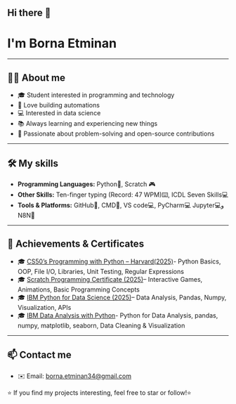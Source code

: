 ## Hi there 👋
# I'm Borna Etminan 
---
## 🧑‍💻 About me
- 🎓 Student interested in programming and technology
- 🤖 Love building automations
- 💻 Interested in data science
- 📚 Always learning and experiencing new things 
- 🌟 Passionate about problem-solving and open-source contributions
---
## 🛠 My skills
- **Programming Languages:** Python🐍, Scratch 🎮
- **Other Skills:** Ten-finger typing (Record: 47 WPM)⌨️, ICDL Seven Skills💻
- **Tools & Platforms:** GitHub🔧, CMD🔧, VS code💻, PyCharm💻 Jupyter💻و N8N🔁
---
## 📌 Achievements & Certificates
- 🎓 [CS50’s Programming with Python – Harvard(2025)](https://cs50.harvard.edu/certificates/2be2f991-3d16-43bb-84ca-8f97a6787d58)- Python Basics, OOP, File I/O, Libraries, Unit Testing, Regular Expressions
- 🎓 [Scratch Programming Certificate (2025)](./certificates/Scratch_certificate.jpg)– Interactive Games, Animations, Basic Programming Concepts
- 🎓 [IBM Python for Data Science (2025)](https://www.credly.com/badges/67ef610a-277b-42f0-a7ae-a37c9e268f68/public_url)– Data Analysis, Pandas, Numpy, Visualization, APIs
- 🎓 [IBM Data Analysis with Python](https://courses.yl-ptech.skillsnetwork.site/certificates/0d5f112a5a5b42adab689f53598b55ea)- Python for Data Analysis, pandas, numpy, matplotlib, seaborn, Data Cleaning & Visualization
---
## 📫 Contact me
- ✉️ Email: borna.etminan34@gmail.com

⭐️ If you find my projects interesting, feel free to star or follow!⭐️

